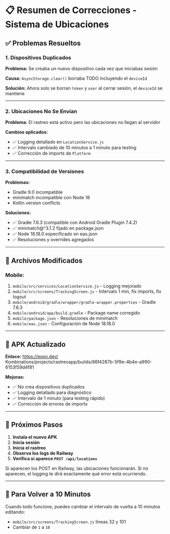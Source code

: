 # 📋 Resumen de Correcciones - Sistema de Ubicaciones

## ✅ Problemas Resueltos

### 1. Dispositivos Duplicados
**Problema:** Se creaba un nuevo dispositivo cada vez que iniciabas sesión

**Causa:** `AsyncStorage.clear()` borraba TODO incluyendo el `deviceId`

**Solución:** Ahora solo se borran `token` y `user` al cerrar sesión, el `deviceId` se mantiene

---

### 2. Ubicaciones No Se Envían
**Problema:** El rastreo está activo pero las ubicaciones no llegan al servidor

**Cambios aplicados:**
- ✅ Logging detallado en `LocationService.js`
- ✅ Intervalo cambiado de 10 minutos a 1 minuto para testing
- ✅ Corrección de imports de `Platform`

---

### 3. Compatibilidad de Versiones
**Problemas:**
- Gradle 9.0 incompatible
- minimatch incompatible con Node 18
- Kotlin version conflicts

**Soluciones:**
- ✅ Gradle 7.6.3 (compatible con Android Gradle Plugin 7.4.2)
- ✅ minimatch@^3.1.2 fijado en package.json
- ✅ Node 18.18.0 especificado en eas.json
- ✅ Resoluciones y overrides agregados

---

## 🔧 Archivos Modificados

### Mobile:
1. `mobile/src/services/LocationService.js` - Logging mejorado
2. `mobile/src/screens/TrackingScreen.js` - Intervalo 1 min, fix imports, fix logout
3. `mobile/android/gradle/wrapper/gradle-wrapper.properties` - Gradle 7.6.3
4. `mobile/android/app/build.gradle` - Package name corregido
5. `mobile/package.json` - Resoluciones de minimatch
6. `mobile/eas.json` - Configuración de Node 18.18.0

---

## 📱 APK Actualizado

**Enlace:** https://expo.dev/ Kombinations/projects/rastreoapp/builds/86f4287b-5f9e-4b4e-a990-6153f59d4f81

**Mejoras:**
- ✅ No crea dispositivos duplicados
- ✅ Logging detallado para diagnóstico
- ✅ Intervalo de 1 minuto (para testing rápido)
- ✅ Corrección de errores de imports

---

## 🎯 Próximos Pasos

1. **Instala el nuevo APK**
2. **Inicia sesión**
3. **Inicia el rastreo**
4. **Observa los logs de Railway**
5. **Verifica si aparece `POST /api/locations`**

Si aparecen los POST en Railway, las ubicaciones funcionarán. Si no aparecen, el logging te dirá exactamente qué error está ocurriendo.

---

## 📝 Para Volver a 10 Minutos

Cuando todo funcione, puedes cambiar el intervalo de vuelta a 10 minutos editando:
- `mobile/src/screens/TrackingScreen.js` líneas 32 y 101
- Cambiar de `1` a `10`

